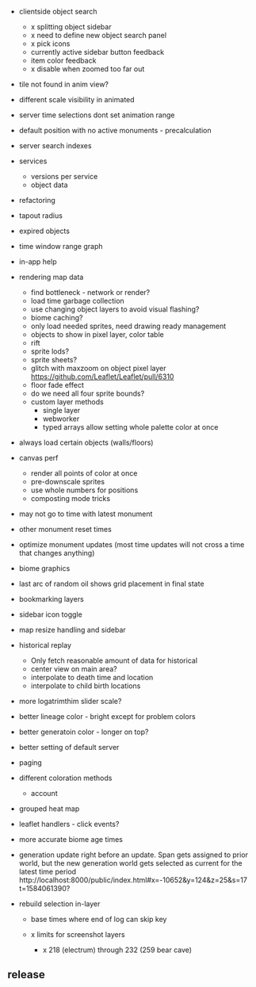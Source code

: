 - clientside object search
  - x splitting object sidebar
  - x need to define new object search panel
  - x pick icons
  - currently active sidebar button feedback
  - item color feedback
  - x disable when zoomed too far out
- tile not found in anim view?
- different scale visibility in animated
- server time selections dont set animation range
- default position with no active monuments - precalculation
- server search indexes

- services
  - versions per service
  - object data
- refactoring

- tapout radius
- expired objects
- time window range graph
- in-app help
- rendering map data
  - find bottleneck - network or render?
  - load time garbage collection
  - use changing object layers to avoid visual flashing?
  - biome caching?
  - only load needed sprites, need drawing ready management
  - objects to show in pixel layer, color table
  - rift
  - sprite lods?
  - sprite sheets?
  - glitch with maxzoom on object pixel layer https://github.com/Leaflet/Leaflet/pull/6310
  - floor fade effect
  - do we need all four sprite bounds?
  - custom layer methods
    - single layer
    - webworker
    - typed arrays allow setting whole palette color at once
- always load certain objects (walls/floors)
- canvas perf
  - render all points of color at once
  - pre-downscale sprites
  - use whole numbers for positions
  - composting mode tricks
- may not go to time with latest monument
- other monument reset times
- optimize monument updates (most time updates will not cross a time that changes anything)
- biome graphics
- last arc of random oil shows grid placement in final state

- bookmarking layers
- sidebar icon toggle
- map resize handling and sidebar
- historical replay
  - Only fetch reasonable amount of data for historical
  - center view on main area?
  - interpolate to death time and location
  - interpolate to child birth locations
- more logatrimthim slider scale?
- better lineage color - bright except for problem colors
- better generatoin color - longer on top?
- better setting of default server
- paging
- different coloration methods
  - account
- grouped heat map
- leaflet handlers - click events?
- more accurate biome age times
- generation update right before an update. Span gets assigned to prior world, but the new generation world gets selected as current for the latest time period
  http://localhost:8000/public/index.html#x=-10652&y=124&z=25&s=17
  t=1584061390?
- rebuild selection in-layer
  - base times where end of log can skip key

  - x limits for screenshot layers
    - x 218 (electrum) through 232 (259 bear cave)

## release
